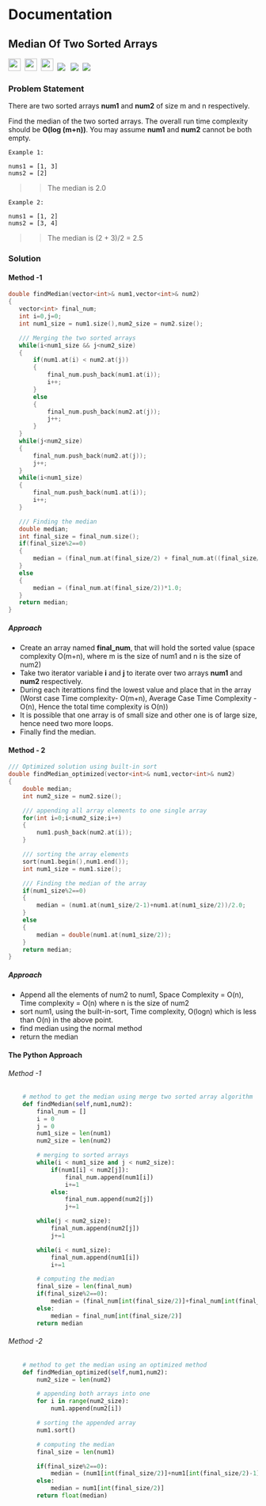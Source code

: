 # Documentation

## Median Of Two Sorted Arrays

<a><img src= "https://img.shields.io/badge/-Google-orange" height="25">&nbsp;&nbsp;<img src= 
"https://img.shields.io/badge/-Amazon-blue" height="25">&nbsp;&nbsp;<img src= "https://img.shields.io/badge/-PayTm-green" height="25">&nbsp;&nbsp;<img src= "https://img.shields.io/badge/-Leetcode-violet" >
&nbsp;&nbsp;<img src= "https://img.shields.io/badge/-CPP-red">&nbsp;&nbsp;<img src= "https://img.shields.io/badge/-Python-brightgreen"></a>


### Problem Statement 
There are two sorted arrays **num1** and **num2** of size m and n respectively. 

Find the median of the two sorted arrays. The overall run time complexity should be **O(log (m+n))**.
You may assume **num1** and **num2** cannot be both empty.

    Example 1:

    nums1 = [1, 3]
    nums2 = [2]

>> The median is 2.0

    Example 2:

    nums1 = [1, 2]
    nums2 = [3, 4]

>> The median is (2 + 3)/2 = 2.5

### Solution

#### Method -1 

```cpp
double findMedian(vector<int>& num1,vector<int>& num2)
{
   vector<int> final_num;
   int i=0,j=0;
   int num1_size = num1.size(),num2_size = num2.size();

   /// Merging the two sorted arrays
   while(i<num1_size && j<num2_size)
   {
       if(num1.at(i) < num2.at(j))
       {
           final_num.push_back(num1.at(i));
           i++;
       }
       else
       {
           final_num.push_back(num2.at(j));
           j++;
       }
   }
   while(j<num2_size)
   {
       final_num.push_back(num2.at(j));
       j++;
   }
   while(i<num1_size)
   {
       final_num.push_back(num1.at(i));
       i++;
   }

   /// Finding the median
   double median;
   int final_size = final_num.size();
   if(final_size%2==0)
   {
       median = (final_num.at(final_size/2) + final_num.at((final_size/2)-1))/2.0;
   }
   else
   {
       median = (final_num.at(final_size/2))*1.0;
   }
   return median;
}
```

##### Approach

* Create an array named **final_num**, that will hold the sorted value (space complexity O(m+n), where m is the size of num1 and n is the size of num2)
* Take two iterator variable **i** and **j** to iterate over two arrays **num1** and **num2** respectively.
* During each iterattions find the lowest value and place that in the array (Worst case Time complexity- O(m+n), Average Case Time Complexity - O(n), Hence the total time complexity is O(n))
* It is possible that one array is of small size and other one is of large size, hence need two more loops.
* Finally find the median.

#### Method - 2

```cpp
/// Optimized solution using built-in sort
double findMedian_optimized(vector<int>& num1,vector<int>& num2)
{
    double median;
    int num2_size = num2.size();

    /// appending all array elements to one single array
    for(int i=0;i<num2_size;i++)
    {
        num1.push_back(num2.at(i));
    }

    /// sorting the array elements
    sort(num1.begin(),num1.end());
    int num1_size = num1.size();

    /// Finding the median of the array
    if(num1_size%2==0)
    {
        median = (num1.at(num1_size/2-1)+num1.at(num1_size/2))/2.0;
    }
    else
    {
        median = double(num1.at(num1_size/2));
    }
    return median;
}
```
##### Approach

* Append all the elements of num2 to num1, Space Complexity = O(n), Time complexity = O(n) where n is the size of num2
* sort num1, using the built-in-sort, Time complexity, O(logn) which is less than O(n) in the above point.
* find median using the normal method
* return the median 

#### The Python Approach 

###### Method -1 

```python
    # method to get the median using merge two sorted array algorithm
    def findMedian(self,num1,num2):
        final_num = []
        i = 0
        j = 0
        num1_size = len(num1)
        num2_size = len(num2)

        # merging to sorted arrays
        while(i < num1_size and j < num2_size):
            if(num1[i] < num2[j]):
                final_num.append(num1[i])
                i+=1
            else:
                final_num.append(num2[j])
                j+=1

        while(j < num2_size):
            final_num.append(num2[j])
            j+=1

        while(i < num1_size):
            final_num.append(num1[i])
            i+=1

        # computing the median
        final_size = len(final_num)
        if(final_size%2==0):
            median = (final_num[int(final_size/2)]+final_num[int(final_size/2)-1])/2
        else:
            median = final_num[int(final_size/2)]
        return median

```

###### Method -2

```python
    # method to get the median using an optimized method
    def findMedian_optimized(self,num1,num2):
        num2_size = len(num2)

        # appending both arrays into one
        for i in range(num2_size):
            num1.append(num2[i])

        # sorting the appended array
        num1.sort()

        # computing the median
        final_size = len(num1)

        if(final_size%2==0):
            median = (num1[int(final_size/2)]+num1[int(final_size/2)-1])/2
        else:
            median = num1[int(final_size/2)]
        return float(median)
```










